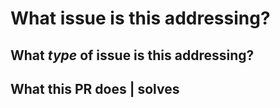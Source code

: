 <!--
Thanks for sending a pull request!
If this is your first time, please read the contributor guidelines:
https://github.com/Skenvy/Skenvy/blob/main/CONTRIBUTING.md
-->
# What issue is this addressing?
<!-- EITHER|OR of the two below -->
<!-- Fixes #<issue number> -->
<!-- Fixes (paste link of issue) -->
## What _type_ of issue is this addressing?
<!-- bug | enhancement | security -->
## What this PR does | solves
<!-- Please be as descriptive as possible -->
